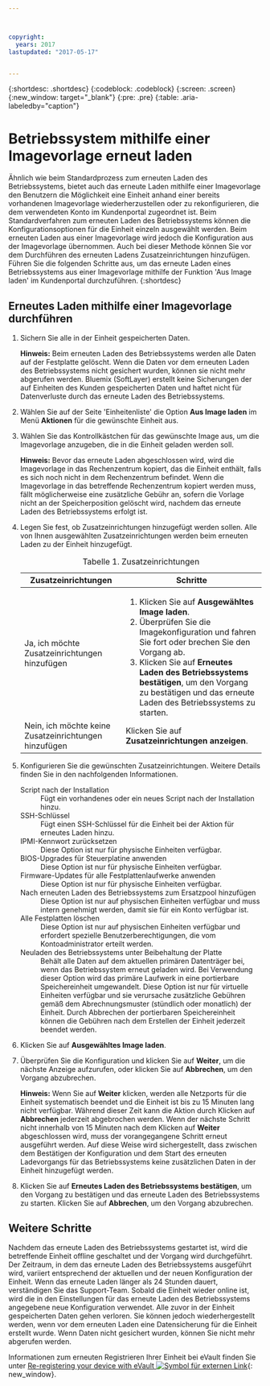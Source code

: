 ```yaml
---



copyright:
  years: 2017
lastupdated: "2017-05-17"


---
```


{:shortdesc: .shortdesc}
{:codeblock: .codeblock}
{:screen: .screen}
{:new_window: target="_blank"}
{:pre: .pre}
{:table: .aria-labeledby="caption"}

# Betriebssystem mithilfe einer Imagevorlage erneut laden
Ähnlich wie beim Standardprozess zum erneuten Laden des Betriebssystems, bietet auch das erneute Laden mithilfe einer Imagevorlage den Benutzern die Möglichkeit eine Einheit anhand einer bereits vorhandenen Imagevorlage wiederherzustellen oder zu rekonfigurieren, die dem verwendeten Konto im Kundenportal zugeordnet ist. Beim Standardverfahren zum erneuten Laden des Betriebssystems können die Konfigurationsoptionen für die Einheit einzeln ausgewählt werden. Beim erneuten Laden aus einer Imagevorlage wird jedoch die Konfiguration aus der Imagevorlage übernommen. Auch bei dieser Methode können Sie vor dem Durchführen des erneuten Ladens Zusatzeinrichtungen hinzufügen.
Führen Sie die folgenden Schritte aus, um das erneute Laden eines Betriebssystems aus einer Imagevorlage mithilfe der Funktion 'Aus Image laden' im Kundenportal durchzuführen.
{:shortdesc}

## Erneutes Laden mithilfe einer Imagevorlage durchführen
1. Sichern Sie alle in der Einheit gespeicherten Daten.
  
   **Hinweis:** Beim erneuten Laden des Betriebssystems werden alle Daten auf der Festplatte gelöscht. Wenn die Daten vor dem erneuten Laden des Betriebssystems nicht gesichert wurden, können sie nicht mehr abgerufen werden. Bluemix (SoftLayer) erstellt keine Sicherungen der auf Einheiten des Kunden gespeicherten Daten und haftet nicht für Datenverluste durch das erneute Laden des Betriebssystems.
  
2. Wählen Sie auf der Seite 'Einheitenliste' die Option **Aus Image laden** im Menü **Aktionen** für die gewünschte Einheit aus.

3. Wählen Sie das Kontrollkästchen für das gewünschte Image aus, um die Imagevorlage anzugeben, die in die Einheit geladen werden soll.

   **Hinweis:** Bevor das erneute Laden abgeschlossen wird, wird die Imagevorlage in das Rechenzentrum kopiert, das die Einheit enthält, falls es sich noch nicht in dem Rechenzentrum befindet. Wenn die Imagevorlage in das betreffende Rechenzentrum kopiert werden muss, fällt möglicherweise eine zusätzliche Gebühr an, sofern die Vorlage nicht an der Speicherposition gelöscht wird, nachdem das erneute Laden des Betriebssystems erfolgt ist.
  
4. Legen Sie fest, ob Zusatzeinrichtungen hinzugefügt werden sollen. Alle von Ihnen ausgewählten Zusatzeinrichtungen werden beim erneuten Laden zu der Einheit hinzugefügt.
   
   <table>
   <CAPTION>Tabelle 1. Zusatzeinrichtungen</CAPTION>
   <THEAD>
   <TR>
   <th>Zusatzeinrichtungen</th>
   <th>Schritte</th>
   </TR>
   </THEAD>
   <TBODY>
   <tr>
   </tr>
   <tr>
   <td>Ja, ich möchte Zusatzeinrichtungen hinzufügen</td>
   <td>
   <ol>
   <li>Klicken Sie auf <b>Ausgewähltes Image laden</b>.</li>
   <li>Überprüfen Sie die Imagekonfiguration und fahren Sie fort oder brechen Sie den Vorgang ab.</li>
   <li>Klicken Sie auf <b>Erneutes Laden des Betriebssystems bestätigen</b>, um den Vorgang zu bestätigen und das erneute Laden des Betriebssystems zu starten.</li>
   </ol>
   </td>
   </tr>
   <tr>
   <td>Nein, ich möchte keine Zusatzeinrichtungen hinzufügen</td>
   <td>Klicken Sie auf <b>Zusatzeinrichtungen anzeigen</b>.</td>
   </tr>
   </TBODY>
   </table>

5. Konfigurieren Sie die gewünschten Zusatzeinrichtungen. Weitere Details finden Sie in den nachfolgenden Informationen.
   
   <dl>
   <dt>Script nach der Installation</dt>
   <dd>Fügt ein vorhandenes oder ein neues Script nach der Installation hinzu.</dd>
   <dt>SSH-Schlüssel</dt>
   <dd>Fügt einen SSH-Schlüssel für die Einheit bei der Aktion für erneutes Laden hinzu. </dd>
   <dt>IPMI-Kennwort zurücksetzen</dt>
   <dd> Diese Option ist nur für physische Einheiten verfügbar. </dd>
   <dt>BIOS-Upgrades für Steuerplatine anwenden</dt>
   <dd>Diese Option ist nur für physische Einheiten verfügbar. </dd>
   <dt>Firmware-Updates für alle Festplattenlaufwerke anwenden</dt>
   <dd>Diese Option ist nur für physische Einheiten verfügbar.</dd>
   <dt>Nach erneuten Laden des Betriebssystems zum Ersatzpool hinzufügen</dt>
   <dd>Diese Option ist nur auf physischen Einheiten verfügbar und muss intern genehmigt werden, damit sie für ein Konto verfügbar ist.</dd>
   <dt>Alle Festplatten löschen</dt>
   <dd> Diese Option ist nur auf physischen Einheiten verfügbar und erfordert spezielle Benutzerberechtigungen, die vom Kontoadministrator erteilt werden.</dd>
   <dt>Neuladen des Betriebssystems unter Beibehaltung der Platte</dt>
   <dd>Behält alle Daten auf dem aktuellen primären Datenträger bei, wenn das Betriebssystem erneut geladen wird. Bei Verwendung dieser Option wird das primäre Laufwerk in eine portierbare Speichereinheit umgewandelt. Diese Option ist nur für virtuelle Einheiten verfügbar und sie verursache zusätzliche Gebühren gemäß dem Abrechnungsmuster (stündlich oder monatlich) der Einheit. Durch Abbrechen der portierbaren Speichereinheit können die Gebühren nach dem Erstellen der Einheit jederzeit beendet werden.</dd>
   </dl>

6. Klicken Sie auf **Ausgewähltes Image laden**.

7. Überprüfen Sie die Konfiguration und klicken Sie auf **Weiter**, um die nächste Anzeige aufzurufen, oder klicken Sie auf **Abbrechen**, um den Vorgang abzubrechen.

   **Hinweis:** Wenn Sie auf **Weiter** klicken, werden alle Netzports für die Einheit systematisch beendet und die Einheit ist bis zu 15 Minuten lang nicht verfügbar. Während dieser Zeit kann die Aktion durch Klicken auf **Abbrechen** jederzeit abgebrochen werden. Wenn der nächste Schritt nicht innerhalb von 15 Minuten nach dem Klicken auf **Weiter** abgeschlossen wird, muss der vorangegangene Schritt erneut ausgeführt werden. Auf diese Weise wird sichergestellt, dass zwischen dem Bestätigen der Konfiguration und dem Start des erneuten Ladevorgangs für das Betriebssystems keine zusätzlichen Daten in der Einheit hinzugefügt werden.

8. Klicken Sie auf **Erneutes Laden des Betriebssystems bestätigen**, um den Vorgang zu bestätigen und das erneute Laden des Betriebssystems zu starten. Klicken Sie auf **Abbrechen**, um den Vorgang abzubrechen.

## Weitere Schritte
Nachdem das erneute Laden des Betriebssystems gestartet ist, wird die betreffende Einheit offline geschaltet und der Vorgang wird durchgeführt.
Der Zeitraum, in dem das erneute Laden des Betriebssystems ausgeführt wird, variiert entsprechend der aktuellen und der neuen Konfiguration der Einheit.
Wenn das erneute Laden länger als 24 Stunden dauert, verständigen Sie das Support-Team. Sobald die Einheit wieder online ist, wird die in den Einstellungen für das erneute Laden
des Betriebssystems angegebene neue Konfiguration verwendet. Alle zuvor in der Einheit gespeicherten Daten gehen verloren. Sie können jedoch
wiederhergestellt werden, wenn vor dem erneuten Laden eine Datensicherung für die Einheit erstellt wurde. Wenn Daten nicht gesichert wurden, können Sie nicht mehr abgerufen werden.

 Informationen zum erneuten Registrieren Ihrer Einheit bei eVault finden Sie unter [Re-registering your device with eVault ![Symbol für externen Link](../icons/launch-glyph.svg "Symbol für externen Link")](https://knowledgelayer.softlayer.com/procedure/how-do-i-re-register-evault){: new_window}.
